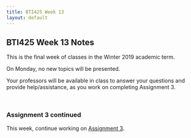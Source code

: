 ```yaml
---
title: BTI425 Week 13
layout: default
---
```


## BTI425 Week 13 Notes

This is the final week of classes in the Winter 2019 academic term. 

On Monday, no new topics will be presented. 

Your professors will be available in class to answer your questions and provide help/assistance, as you work on completing Assignment 3. 

<br>

### Assignment 3 continued

This week, continue working on [Assignment 3](/bti425-2020/graded-work/assign3). 

<br>

